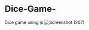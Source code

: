 # Dice-Game-
Dice game using js 
![Screenshot (207)](https://user-images.githubusercontent.com/79762394/138851569-a6742063-17bb-4349-8969-83c20638e1c0.png)
